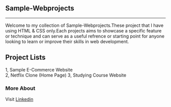 ## Sample-Webprojects
----
Welcome to my collection of Sample-Webprojects.These project that I have using HTML & CSS only.Each projects aims to showcase a specific feature or technique and can serve as a useful refrence or starting point for anyone looking to learn or improve their skills in web development.

## Project Lists

1, Sample E-Commerce Website<br>
2, Netflix Clone (Home Page)
3, Studying Course Website

### More About

   Visit <a href="https://www.linkedin.com/in/jana-n-9a3b2925a">Linkedin</a>
